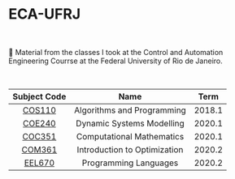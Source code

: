 # ECA-UFRJ

<br>

📕 Material from the classes I took at the Control and Automation Engineering Courrse at the Federal University of Rio de Janeiro.

<br>

| Subject Code       | Name | Term|
| :---:       |    :----:  | :----:|
| [COS110](https://github.com/EricaFer/ECA-UFRJ/tree/main/COS110)  | Algorithms and Programming   |   2018.1 | 
| [COE240](https://github.com/EricaFer/ECA-UFRJ/tree/main/COE240) |  Dynamic Systems Modelling  | 2020.1|      
| [COC351](https://github.com/EricaFer/ECA-UFRJ/tree/main/COC351) | Computational Mathematics | 2020.1 | 
| [COM361](https://github.com/EricaFer/ECA-UFRJ/tree/main/COM361) | Introduction to Optimization | 2020.2 |
| [EEL670](https://github.com/EricaFer/ECA-UFRJ/tree/main/EEL670) | Programming Languages | 2020.2 | 
  
